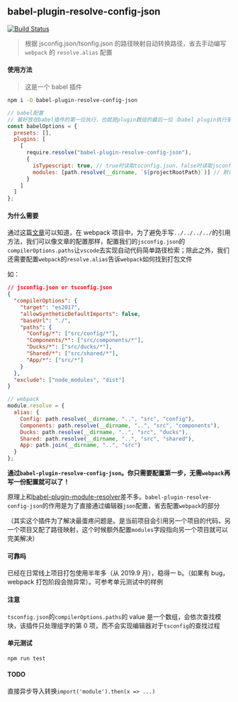 ## babel-plugin-resolve-config-json

[![Build Status](https://travis-ci.com/flytam/babel-plugin-resolve-config-json.svg?branch=master)](https://travis-ci.com/flytam/babel-plugin-resolve-config-json)

> 根据 jsconfig.json/tsonfig.json 的路径映射自动转换路径，省去手动编写 `webpack` 的 `resolve.alias` 配置

#### 使用方法

> 这是一个 babel 插件

```bash
npm i -D babel-plugin-resolve-config-json
```

```js
// babel配置
// 最好放在babel插件的第一位执行，也就是plugin数组的最后一位（babel plugin执行是逆序的）
const babelOptions = {
  presets: [],
  plugins: [
    [
      require.resolve("babel-plugin-resolve-config-json"),
      {
        isTypescript: true, // true时读取tsconfig.json，false时读取jsconfig.json。默认是false
        modules: [path.resolve(__dirname, `${projectRootPath}`)] // 默认是运行终端命令的目录。可以传递接收一个路径数组，会读取路径根目录下的config.json进行配置。
      }
    ]
  ]
};
```

#### 为什么需要

通过这篇[文章](https://medium.com/@justintulk/solve-module-import-aliasing-for-webpack-jest-and-vscode-74007ce4adc9)可以知道，在 webpack 项目中，为了避免手写`../../../../`的引用方法，我们可以像文章的配置那样，配置我们的`jsconfig.json`的`compilerOptions.paths`让`vscode`去实现自动代码简单路径检索；除此之外，我们还需要配置`webpack`的`resolve.alias`告诉`webpack`如何找到打包文件

如：

```json
// jsconfig.json or tsconfig.json
{
  "compilerOptions": {
    "target": "es2017",
    "allowSyntheticDefaultImports": false,
    "baseUrl": "./",
    "paths": {
      "Config/*": ["src/config/*"],
      "Components/*": ["src/components/*"],
      "Ducks/*": ["src/ducks/*"],
      "Shared/*": ["src/shared/*"],
      "App/*": ["src/*"]
    }
  },
  "exclude": ["node_modules", "dist"]
}
```

```js
// webpack
module.resolve = {
  alias: {
    Config: path.resolve(__dirname, "..", "src", "config"),
    Components: path.resolve(__dirname, "..", "src", "components"),
    Ducks: path.resolve(__dirname, "..", "src", "ducks"),
    Shared: path.resolve(__dirname, "..", "src", "shared"),
    App: path.join(__dirname, "..", "src")
  }
};
```

**通过`babel-plugin-resolve-config-json`。你只需要配置第一步，无需`webpack`再写一份配置就可以了！**

原理上和[babel-plugin-module-resolver](https://github.com/tleunen/babel-plugin-module-resolver)差不多。`babel-plugin-resolve-config-json`的作用是为了直接通过编辑器`json`配置，省去配置`webpack`的部分

（其实这个插件为了解决最蛋疼问题是。是当前项目会引用另一个项目的代码，另一个项目又配了路径映射，这个时候额外配置`modules`字段指向另一个项目就可以完美解决）

#### 可靠吗

已经在日常线上项目打包使用半年多（从 2019.9 月），稳得一 b。（如果有 bug，webpack 打包阶段会抛异常）。可参考单元测试中的样例

#### 注意

`tsconfig.json`的`compilerOptions.paths`的 value 是一个数组，会依次查找模块，该插件只处理组字的第 0 项，而不会实现编辑器对于`tsconfig`的查找过程

#### 单元测试

```bash
npm run test
```

#### TODO

直接异步导入转换`import('module').then(x => ...)`
